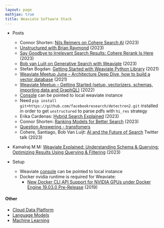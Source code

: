 ```yaml
---
layout: page
mathjax: true
title: Weaviate Software Stack
---
```

* Posts
  * Connor Shorten: [Nils Reimers on Cohere Search AI](https://www.youtube.com/watch?v=KITxQzV97jw) (2023)
  * [Unstructured with Brian Raymond](https://www.youtube.com/watch?v=b84Q2cJ6po8) (2023)
  * [Say Goodbye to Irrelevant Search Results: Cohere Rerank Is Here](https://txt.cohere.com/rerank) (2023)
  * [Bob van Luijt on Generative Search with Weaviate](https://www.youtube.com/watch?v=ro3ln4A9N8w) (2023)
  * Stefan Bogdan: [Getting Started with Weaviate Python Library](https://towardsdatascience.com/getting-started-with-weaviate-python-client-e85d14f19e4f) (2021)
  * [Weaviate Meetup June – Architecture Deep Dive, how to build a vector database](https://www.youtube.com/watch?v=6hdEJdHWXRE&t=13s) (2021)
  * [Weaviate Meetup – Getting Started (setup, vectorizers, schemas, importing data and GraphQL)](https://www.youtube.com/watch?v=L0Y_zZR8FRI) (2022)
  * [Console](https://console.semi.technology/console) can be pointed to local weaviate instance
  * Need `pip install git+https://github.com/facebookresearch/detectron2.git` installed in order to get `unstructured` to parse pdfs with `hi_res` strategy
  * Erika Cardenas: [Hybrid Search Explained](https://weaviate.io/blog/hybrid-search-explained) (2023)
  * Connor Shorten: [Ranking Models for Better Search](https://weaviate.io/blog/ranking-models-for-better-search) (2023)
  * [Question Answering - transfomers](https://weaviate.io/developers/weaviate/modules/reader-generator-modules/qna-transformers)
  * Cohere, Santiago, Bob Van Luijt: [AI and the Future of Search](https://twitter.com/cohere/status/1636396916157079554?s=46&t=Zzg6vgh4rwmYEkdV-3v5gg) Twitter talk (2023)
* Kamalraj M M: [Weaviate Explained: Understanding Schema & Querying: Optimizing Results Using Querying & Filtering](https://www.youtube.com/watch?v=sVRWpafv5tE) (2023)

* Setup
  * Weaviate [console](https://console.weaviate.io) can be pointed to local instance
  * Docker nvidia runtime is required for Weaviate:
    * [New Docker CLI API Support for NVIDIA GPUs under Docker Engine 19.03.0 Pre-Release](https://collabnix.com/introducing-new-docker-cli-api-support-for-nvidia-gpus-under-docker-engine-19-03-0-beta-release/) (2019)

#### Other
* [Cloud Data Platform](/cloud_data_platform)
* [Language Models](/language_models)
* [Machine Learning](/machine_learning)

